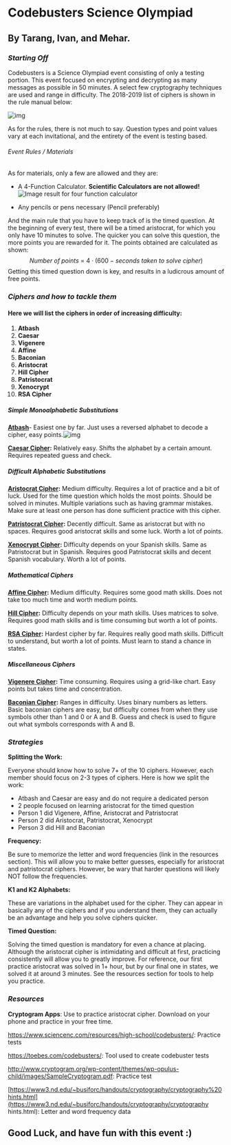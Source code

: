 # Codebusters Science Olympiad 

## By Tarang, Ivan, and Mehar.

### ***Starting Off*** 

Codebusters is a Science Olympiad event consisting of only a testing portion. This event focused on encrypting and decrypting as many messages as possible in 50 minutes. A select few cryptography techniques are used and range in difficulty. The 2018-2019 list of ciphers is shown in the rule manual below:

![img](file:///F:/today.png)

As for the rules, there is not much to say. Question types and point values vary at each invitational, and the entirety of the event is testing based. 

###### Event Rules / Materials

As for materials, only a few are allowed and they are:

* A 4-Function Calculator. **Scientific Calculators are not allowed!**![Image result for four function calculator](https://images-na.ssl-images-amazon.com/images/I/41oNwXQu-TL._SX425_.jpg) 

* Any pencils or pens necessary (Pencil preferably)

  

And the main rule that you have to keep track of is the timed question. At the beginning of every test, there will be a timed aristocrat, for which you only have 10 minutes to solve. The quicker you can solve this question, the more points you are rewarded for it. The points obtained are calculated as shown:
$$
Number\: of\; points\: =\: 4\cdot (600 - seconds\:taken\:to\:solve\: cipher)
$$
Getting this timed question down is key, and results in a ludicrous amount of free points.

### ***Ciphers and how to tackle them***

#### Here we will list the ciphers in order of increasing difficulty:

1. **Atbash**
2. **Caesar**
3. **Vigenere**
4. **Affine**
5. **Baconian**
6. **Aristocrat**
7. **Hill Cipher**
8. **Patristocrat**
9. **Xenocrypt**
10. **RSA Cipher**

##### *Simple Monoalphabetic Substitutions*

**[Atbash](https://crypto.interactive-maths.com/atbash-cipher.html)**- Easiest one by far. Just uses a reversed alphabet to decode a cipher, easy points.![img](https://cdncontribute.geeksforgeeks.org/wp-content/uploads/aa-4.jpg)

**[Caesar Cipher](https://crypto.interactive-maths.com/caesar-shift-cipher.html):** Relatively easy. Shifts the alphabet by a certain amount. Requires repeated guess and check.

##### *Difficult Alphabetic Substitutions*

**[Aristocrat Cipher](http://rossinglish.blogspot.com/p/aristocrat.html):** Medium difficulty. Requires a lot of practice and a bit of luck. Used for the time question which holds the most points. Should be solved in minutes. Multiple variations such as having grammar mistakes. Make sure at least one person has done sufficient practice with this cipher.

**[Patristocrat Cipher](https://toebes.com/Ciphers/Solving%20a%20K1%20Alphabet.htm):** Decently difficult. Same as aristocrat but with no spaces. Requires good aristocrat skills and some luck. Worth a lot of points.

**[Xenocrypt Cipher](https://toebes.com/Ciphers/Samples/Code%20Busters%202018%20Sample%209%20Xenocrypt%20Solution.pdf):** Difficulty depends on your Spanish skills. Same as Patristocrat but in Spanish. Requires good Patristocrat skills and decent Spanish vocabulary. Worth a lot of points.

##### *Mathematical Ciphers*

**[Affine Cipher](https://crypto.interactive-maths.com/affine-cipher.html):** Medium difficulty. Requires some good math skills. Does not take too much time and worth medium points.

**[Hill Cipher](https://crypto.interactive-maths.com/hill-cipher.html):** Difficulty depends on your math skills. Uses matrices to solve. Requires good math skills and is time consuming but worth a lot of points.

**[RSA Cipher](https://toebes.com/codebusters/RSAEncrypt.html):** Hardest cipher by far. Requires really good math skills. Difficult to understand, but worth a lot of points. Must learn to stand a chance in states.

##### *Miscellaneous Ciphers*

**[Vigenere Cipher](https://crypto.interactive-maths.com/vigenegravere-cipher.html):** Time consuming. Requires using a grid-like chart. Easy points but takes time and concentration.

**[Baconian Cipher](https://en.wikipedia.org/wiki/Bacon%27s_cipher):** Ranges in difficulty. Uses binary numbers as letters. Basic baconian ciphers are easy, but difficulty comes from when they use symbols other than 1 and 0 or A and B. Guess and check is used to figure out what symbols corresponds with A and B.

### ***Strategies***

**Splitting the Work:**

Everyone should know how to solve 7+ of the 10 ciphers. However, each member should focus on 2-3 types of ciphers. Here is how we split the work:

- Atbash and Caesar are easy and do not require a dedicated person
- 2 people focused on learning aristocrat for the timed question
- Person 1 did Vigenere, Affine, Aristocrat and Patristocrat
- Person 2 did Aristocrat, Patristocrat, Xenocrypt
- Person 3 did Hill and Baconian

**Frequency:**

Be sure to memorize the letter and word frequencies (link in the resources section). This will allow you to make better guesses, especially for aristocrat and patristocrat ciphers. However, be wary that harder questions will likely NOT follow the frequencies.

**K1 and K2 Alphabets:**

These are variations in the alphabet used for the cipher. They can appear in basically any of the ciphers and if you understand them, they can actually be an advantage and help you solve ciphers quicker.

**Timed Question:**

Solving the timed question is mandatory for even a chance at placing. Although the aristocrat cipher is intimidating and difficult at first, practicing consistently will allow you to greatly improve. For reference, our first practice aristocrat was solved in 1+ hour, but by our final one in states, we solved it at around 3 minutes. See the resources section for tools to help you practice.

### ***Resources***

**Cryptogram Apps**: Use to practice aristocrat cipher. Download on your phone and practice in your free time. 

<https://www.sciencenc.com/resources/high-school/codebusters/>: Practice tests

<https://toebes.com/codebusters/>: Tool used to create codebuster tests

<http://www.cryptogram.org/wp-content/themes/wp-opulus-child/images/SampleCryptogram.pdf>: Practice test

[https://www3.nd.edu/~busiforc/handouts/cryptography/cryptography%20hints.html](https://www3.nd.edu/~busiforc/handouts/cryptography/cryptography hints.html): Letter and word frequency data

## Good Luck, and have fun with this event :)